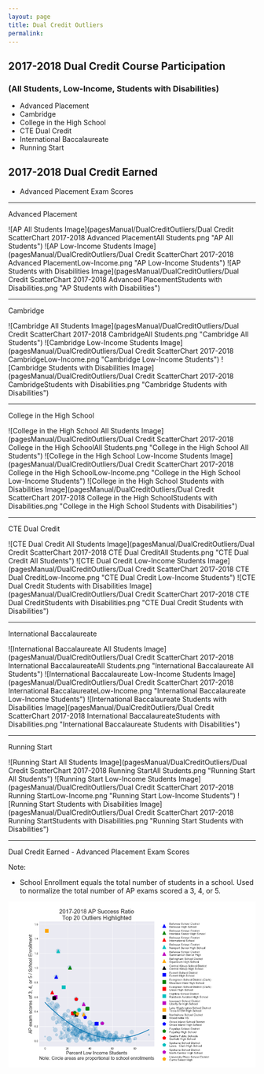 ```yaml
---
layout: page
title: Dual Credit Outliers
permalink:
---
```


## 2017-2018 Dual Credit Course Participation
### (All Students, Low-Income, Students with Disabilities)
- Advanced Placement
- Cambridge
- College in the High School
- CTE Dual Credit
- International Baccalaureate
- Running Start

## 2017-2018 Dual Credit Earned
- Advanced Placement Exam Scores

___

Advanced Placement

![AP All Students Image](pagesManual/DualCreditOutliers/Dual Credit ScatterChart 2017-2018 Advanced PlacementAll Students.png "AP All Students")
![AP Low-Income Students Image](pagesManual/DualCreditOutliers/Dual Credit ScatterChart 2017-2018 Advanced PlacementLow-Income.png "AP Low-Income Students")
![AP Students with Disabilities Image](pagesManual/DualCreditOutliers/Dual Credit ScatterChart 2017-2018 Advanced PlacementStudents with Disabilities.png "AP Students with Disabilities")

___

Cambridge

![Cambridge All Students Image](pagesManual/DualCreditOutliers/Dual Credit ScatterChart 2017-2018 CambridgeAll Students.png "Cambridge All Students")
![Cambridge Low-Income Students Image](pagesManual/DualCreditOutliers/Dual Credit ScatterChart 2017-2018 CambridgeLow-Income.png "Cambridge Low-Income Students")
![Cambridge Students with Disabilities Image](pagesManual/DualCreditOutliers/Dual Credit ScatterChart 2017-2018 CambridgeStudents with Disabilities.png "Cambridge Students with Disabilities")

___

College in the High School

![College in the High School All Students Image](pagesManual/DualCreditOutliers/Dual Credit ScatterChart 2017-2018 College in the High SchoolAll Students.png "College in the High School All Students")
![College in the High School Low-Income Students Image](pagesManual/DualCreditOutliers/Dual Credit ScatterChart 2017-2018 College in the High SchoolLow-Income.png "College in the High School Low-Income Students")
![College in the High School Students with Disabilities Image](pagesManual/DualCreditOutliers/Dual Credit ScatterChart 2017-2018 College in the High SchoolStudents with Disabilities.png "College in the High School Students with Disabilities")

___

CTE Dual Credit

![CTE Dual Credit All Students Image](pagesManual/DualCreditOutliers/Dual Credit ScatterChart 2017-2018 CTE Dual CreditAll Students.png "CTE Dual Credit All Students")
![CTE Dual Credit Low-Income Students Image](pagesManual/DualCreditOutliers/Dual Credit ScatterChart 2017-2018 CTE Dual CreditLow-Income.png "CTE Dual Credit Low-Income Students")
![CTE Dual Credit Students with Disabilities Image](pagesManual/DualCreditOutliers/Dual Credit ScatterChart 2017-2018 CTE Dual CreditStudents with Disabilities.png "CTE Dual Credit Students with Disabilities")

___

International Baccalaureate

![International Baccalaureate All Students Image](pagesManual/DualCreditOutliers/Dual Credit ScatterChart 2017-2018 International BaccalaureateAll Students.png "International Baccalaureate All Students")
![International Baccalaureate Low-Income Students Image](pagesManual/DualCreditOutliers/Dual Credit ScatterChart 2017-2018 International BaccalaureateLow-Income.png "International Baccalaureate Low-Income Students")
![International Baccalaureate Students with Disabilities Image](pagesManual/DualCreditOutliers/Dual Credit ScatterChart 2017-2018 International BaccalaureateStudents with Disabilities.png "International Baccalaureate Students with Disabilities")

___

Running Start

![Running Start All Students Image](pagesManual/DualCreditOutliers/Dual Credit ScatterChart 2017-2018 Running StartAll Students.png "Running Start All Students")
![Running Start Low-Income Students Image](pagesManual/DualCreditOutliers/Dual Credit ScatterChart 2017-2018 Running StartLow-Income.png "Running Start Low-Income Students")
![Running Start Students with Disabilities Image](pagesManual/DualCreditOutliers/Dual Credit ScatterChart 2017-2018 Running StartStudents with Disabilities.png "Running Start Students with Disabilities")

___

Dual Credit Earned - Advanced Placement Exam Scores

Note:
- School Enrollment equals the total number of students in a school. Used to normalize the total number of AP exams scored a 3, 4, or 5.

![AP All Students Image](pagesManual/DualCreditOutliers/SATAPRatio20.png "AP Students")

